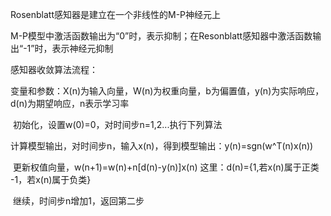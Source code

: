 Rosenblatt感知器是建立在一个非线性的M-P神经元上

M-P模型中激活函数输出为“0”时，表示抑制；在Resonblatt感知器中激活函数输出“-1”时，表示神经元抑制

感知器收敛算法流程：

​	变量和参数：X(n)为输入向量，W(n)为权重向量，b为偏置值，y(n)为实际响应，d(n)为期望响应，n表示学习率

​	初始化，设置w(0)=0，对时间步n=1,2...执行下列算法

​	计算模型输出，对时间步n，输入x(n)，得到模型输出：y(n)=sgn(w^T(n)x(n))

​	更新权值向量，w(n+1)=w(n)+n[d(n)-y(n)]x(n) 这里：d(n)={1,若x(n)属于正类 -1，若x(n)属于负类}

​	继续，时间步n增加1，返回第二步

​	